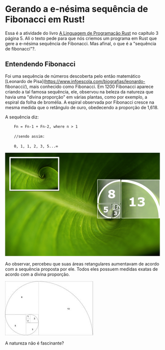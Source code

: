 # Gerando a e-nésima sequência de Fibonacci em Rust!

Essa é a atividade do livro [A Linguagem de Programação Rust](https://rust-br.github.io/rust-book-pt-br/title-page.html) no capítulo 3 página 5. Ali o texto pede para que nós criemos um programa em Rust que gere a e-nésima sequência de Fibonacci. Mas afinal, o que é a "sequência de fibonacci"?.

## Entendendo Fibonacci

Foi uma sequência de números descoberta pelo então matemático [Leonardo de Pisa](https://www.infoescola.com/biografias/leonardo-	fibonacci/), mais conhecido como Fibonacci. Em 1200 Fibonacci aparece criando a tal famosa sequência, ele, observou na beleza da natureza que havia uma "divina proporção" em várias plantas, como por exemplo, a espiral da folha de bromélia. A espiral observada por Fibonacci cresce na mesma medida que o retângulo de ouro, obedecendo a proporção de 1,618.

A sequência diz:

```
	Fn = Fn-1 + Fn-2, where n > 1
	
	//sendo assim:
	
	0, 1, 1, 2, 3, 5...∞
```

![bromelia](./bromelia.png)

Ao observar, percebeu que suas áreas retangulares aumentavam de acordo com a sequência proposta por ele. Todos eles possuem medidas exatas de acordo com a divina proporção.

![proporção](./proporcao.jpeg)

A natureza não é fascinante?